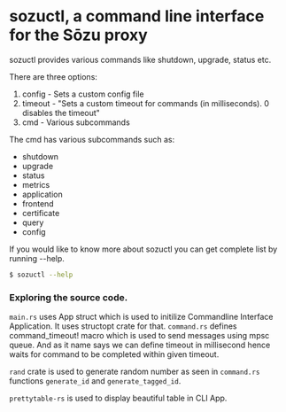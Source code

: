 # sozuctl, a command line interface for the Sōzu proxy

sozuctl provides various commands like shutdown, upgrade, status etc.

There are three options:

1. config - Sets a custom config file
2. timeout - "Sets a custom timeout for commands (in milliseconds). 0 disables the timeout"
3. cmd     - Various subcommands


The cmd has various subcommands such as:

- shutdown
- upgrade
- status
- metrics
- application
- frontend
- certificate
- query 
- config

If you would like to know more about sozuctl you can get complete list by running --help.

```bash
$ sozuctl --help
```

### Exploring the source code.
`main.rs`  uses App struct which is used to initilize Commandline Interface Application. It uses
structopt crate for that.  `command.rs` defines command_timeout! macro which is used to send 
messages using mpsc queue. And as it name says we can define timeout in millisecond hence waits 
for command to be completed within given timeout.

`rand` crate is used to generate random number as seen in `command.rs` functions `generate_id` and `generate_tagged_id`.

`prettytable-rs` is used to display beautiful table in CLI App.
